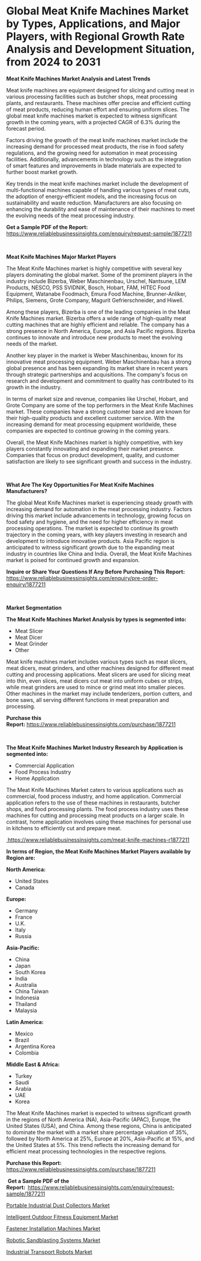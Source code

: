<p><h1>Global Meat Knife Machines Market by Types, Applications, and Major Players, with Regional Growth Rate Analysis and Development Situation, from 2024 to 2031</h1></p><p><strong>Meat Knife Machines Market Analysis and Latest Trends</strong></p>
<p><p>Meat knife machines are equipment designed for slicing and cutting meat in various processing facilities such as butcher shops, meat processing plants, and restaurants. These machines offer precise and efficient cutting of meat products, reducing human effort and ensuring uniform slices. The global meat knife machines market is expected to witness significant growth in the coming years, with a projected CAGR of 6.3% during the forecast period.</p><p>Factors driving the growth of the meat knife machines market include the increasing demand for processed meat products, the rise in food safety regulations, and the growing need for automation in meat processing facilities. Additionally, advancements in technology such as the integration of smart features and improvements in blade materials are expected to further boost market growth.</p><p>Key trends in the meat knife machines market include the development of multi-functional machines capable of handling various types of meat cuts, the adoption of energy-efficient models, and the increasing focus on sustainability and waste reduction. Manufacturers are also focusing on enhancing the durability and ease of maintenance of their machines to meet the evolving needs of the meat processing industry.</p></p>
<p><strong>Get a Sample PDF of the Report:&nbsp;</strong> <a href="https://www.reliablebusinessinsights.com/enquiry/request-sample/1877211">https://www.reliablebusinessinsights.com/enquiry/request-sample/1877211</a></p>
<p>&nbsp;</p>
<p><strong>Meat Knife Machines Major Market Players</strong></p>
<p><p>The Meat Knife Machines market is highly competitive with several key players dominating the global market. Some of the prominent players in the industry include Bizerba, Weber Maschinenbau, Urschel, Nantsune, LEM Products, NESCO, PSS SVIDNIK, Bosch, Hobart, FAM, HITEC Food Equipment, Watanabe Foodmach, Emura Food Machine, Brunner-Anliker, Philips, Siemens, Grote Company, Magurit Gefrierschneider, and Hiwell.</p><p>Among these players, Bizerba is one of the leading companies in the Meat Knife Machines market. Bizerba offers a wide range of high-quality meat cutting machines that are highly efficient and reliable. The company has a strong presence in North America, Europe, and Asia Pacific regions. Bizerba continues to innovate and introduce new products to meet the evolving needs of the market.</p><p>Another key player in the market is Weber Maschinenbau, known for its innovative meat processing equipment. Weber Maschinenbau has a strong global presence and has been expanding its market share in recent years through strategic partnerships and acquisitions. The company's focus on research and development and commitment to quality has contributed to its growth in the industry.</p><p>In terms of market size and revenue, companies like Urschel, Hobart, and Grote Company are some of the top performers in the Meat Knife Machines market. These companies have a strong customer base and are known for their high-quality products and excellent customer service. With the increasing demand for meat processing equipment worldwide, these companies are expected to continue growing in the coming years.</p><p>Overall, the Meat Knife Machines market is highly competitive, with key players constantly innovating and expanding their market presence. Companies that focus on product development, quality, and customer satisfaction are likely to see significant growth and success in the industry.</p></p>
<p>&nbsp;</p>
<p><strong>What Are The Key Opportunities For Meat Knife Machines Manufacturers?</strong></p>
<p><p>The global Meat Knife Machines market is experiencing steady growth with increasing demand for automation in the meat processing industry. Factors driving this market include advancements in technology, growing focus on food safety and hygiene, and the need for higher efficiency in meat processing operations. The market is expected to continue its growth trajectory in the coming years, with key players investing in research and development to introduce innovative products. Asia Pacific region is anticipated to witness significant growth due to the expanding meat industry in countries like China and India. Overall, the Meat Knife Machines market is poised for continued growth and expansion.</p></p>
<p><strong>Inquire or Share Your Questions If Any Before Purchasing This Report:</strong> <a href="https://www.reliablebusinessinsights.com/enquiry/pre-order-enquiry/1877211">https://www.reliablebusinessinsights.com/enquiry/pre-order-enquiry/1877211</a></p>
<p>&nbsp;</p>
<p><strong>Market Segmentation</strong></p>
<p><strong>The Meat Knife Machines Market Analysis by types is segmented into:</strong></p>
<p><ul><li>Meat Slicer</li><li>Meat Dicer</li><li>Meat Grinder</li><li>Other</li></ul></p>
<p><p>Meat knife machines market includes various types such as meat slicers, meat dicers, meat grinders, and other machines designed for different meat cutting and processing applications. Meat slicers are used for slicing meat into thin, even slices, meat dicers cut meat into uniform cubes or strips, while meat grinders are used to mince or grind meat into smaller pieces. Other machines in the market may include tenderizers, portion cutters, and bone saws, all serving different functions in meat preparation and processing.</p></p>
<p><strong>Purchase this Report:&nbsp;</strong><a href="https://www.reliablebusinessinsights.com/purchase/1877211">https://www.reliablebusinessinsights.com/purchase/1877211</a></p>
<p>&nbsp;</p>
<p><strong>The Meat Knife Machines Market Industry Research by Application is segmented into:</strong></p>
<p><ul><li>Commercial Application</li><li>Food Process Industry</li><li>Home Application</li></ul></p>
<p><p>The Meat Knife Machines Market caters to various applications such as commercial, food process industry, and home application. Commercial application refers to the use of these machines in restaurants, butcher shops, and food processing plants. The food process industry uses these machines for cutting and processing meat products on a larger scale. In contrast, home application involves using these machines for personal use in kitchens to efficiently cut and prepare meat.</p></p>
<p><a href="https://www.reliablebusinessinsights.com/meat-knife-machines-r1877211">&nbsp;https://www.reliablebusinessinsights.com/meat-knife-machines-r1877211</a></p>
<p><strong>In terms of Region, the Meat Knife Machines Market Players available by Region are:</strong></p>
<p>
    <p> <strong> North America: </strong>
        <ul>
            <li>United States</li>
            <li>Canada</li>
        </ul>
        </p> 
    <p> <strong> Europe: </strong>
        <ul>
            <li>Germany</li>
            <li>France</li>
            <li>U.K.</li>
            <li>Italy</li>
            <li>Russia</li>
        </ul>
        </p> 
    <p> <strong> Asia-Pacific: </strong>
        <ul>
            <li>China</li>
            <li>Japan</li>
            <li>South Korea</li>
            <li>India</li>
            <li>Australia</li>
            <li>China Taiwan</li>
            <li>Indonesia</li>
            <li>Thailand</li>
            <li>Malaysia</li>
        </ul>
        </p> 
    <p> <strong> Latin America: </strong>
        <ul>
            <li>Mexico</li>
            <li>Brazil</li>
            <li>Argentina Korea</li>
            <li>Colombia</li>
        </ul>
        </p> 
    <p> <strong> Middle East & Africa: </strong>
        <ul>
            <li>Turkey</li>
            <li>Saudi</li>
            <li>Arabia</li>
            <li>UAE</li>
            <li>Korea</li>
        </ul>
    </p>
    </p>
<p><p>The Meat Knife Machines market is expected to witness significant growth in the regions of North America (NA), Asia-Pacific (APAC), Europe, the United States (USA), and China. Among these regions, China is anticipated to dominate the market with a market share percentage valuation of 35%, followed by North America at 25%, Europe at 20%, Asia-Pacific at 15%, and the United States at 5%. This trend reflects the increasing demand for efficient meat processing technologies in the respective regions.</p></p>
<p><strong>Purchase this Report: </strong><a href="https://www.reliablebusinessinsights.com/purchase/1877211">https://www.reliablebusinessinsights.com/purchase/1877211</a></p>
<p>&nbsp;<strong>Get a Sample PDF of the Report:&nbsp;&nbsp;</strong><a href="https://www.reliablebusinessinsights.com/enquiry/request-sample/1877211">https://www.reliablebusinessinsights.com/enquiry/request-sample/1877211</a></p>
<p><strong></strong></p>
<p><p><a href="https://github.com/JordyBecker/Market-Research-Report-List-1/blob/main/portable-industrial-dust-collectors-market.md">Portable Industrial Dust Collectors Market</a></p><p><a href="https://github.com/trameciabutler45/Market-Research-Report-List-1/blob/main/intelligent-outdoor-fitness-equipment-market.md">Intelligent Outdoor Fitness Equipment Market</a></p><p><a href="https://github.com/jadenRaynor/Market-Research-Report-List-1/blob/main/fastener-installation-machines-market.md">Fastener Installation Machines Market</a></p><p><a href="https://github.com/sydneyHley85/Market-Research-Report-List-1/blob/main/robotic-sandblasting-systems-market.md">Robotic Sandblasting Systems Market</a></p><p><a href="https://github.com/JosephMorgnlvXXff/Market-Research-Report-List-1/blob/main/industrial-transport-robots-market.md">Industrial Transport Robots Market</a></p></p>